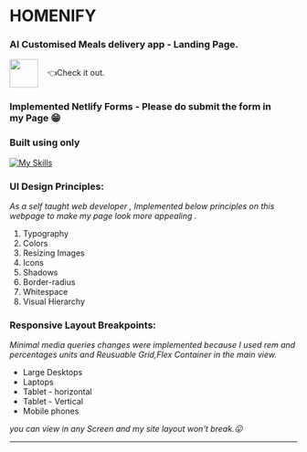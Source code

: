 # HOMENIFY

### AI Customised Meals delivery app - Landing Page.

<a target="_blank" alt='homenify-site-link-logo' href="https://dilliwebdevproject01.netlify.app"><img src="/img/Homenify_transparent.png" align="center" height="50"></a>&nbsp;&nbsp;&nbsp;&nbsp;👈Check it out.

### **Implemented Netlify Forms - Please do submit the form in my Page 😁**

### Built using only

[![My Skills](https://skillicons.dev/icons?i=html,css,js)](https://skillicons.dev) <br>

### UI Design Principles:

_As a self taught web developer , Implemented below principles on this webpage to make my page look more appealing ._

1. Typography
2. Colors
3. Resizing Images
4. Icons
5. Shadows
6. Border-radius
7. Whitespace
8. Visual Hierarchy

### Responsive Layout Breakpoints:

_Minimal media queries changes were implemented because I used rem and percentages units and Reusuable Grid,Flex Container in the main view._

- Large Desktops
- Laptops
- Tablet - horizontal
- Tablet - Vertical
- Mobile phones

_you can view in any Screen and my site layout won't break.😛_

---
